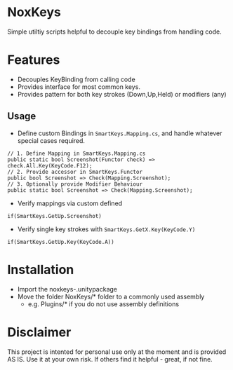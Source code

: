 # NoxKeys
Simple utiltiy scripts helpful to decouple key bindings from handling code.

# Features
* Decouples KeyBinding from calling code
* Provides interface for most common keys.
* Provides pattern for both key strokes (Down,Up,Held) or modifiers (any)

## Usage
* Define custom Bindings in `SmartKeys.Mapping.cs`, and handle whatever special cases required.
```
// 1. Define Mapping in SmartKeys.Mapping.cs
public static bool Screenshot(Functor check) => check.All.Key(KeyCode.F12);
// 2. Provide accessor in SmartKeys.Functor
public bool Screenshot => Check(Mapping.Screenshot);
// 3. Optionally provide Modifier Behaviour
public static bool Screenshot => Check(Mapping.Screenshot);
```
* Verify mappings via custom defined 
```
if(SmartKeys.GetUp.Screenshot)
```
* Verify single key strokes with `SmartKeys.GetX.Key(KeyCode.Y)`
```
if(SmartKeys.GetUp.Key(KeyCode.A))
```
# Installation
* Import the noxkeys-<version>.unitypackage
* Move the folder NoxKeys/* folder to a commonly used assembly
  * e.g. Plugins/* if you do not use assembly definitions

# Disclaimer
This project is intented for personal use only at the moment and is provided AS IS. Use it at your own risk.
If others find it helpful - great, if not fine.